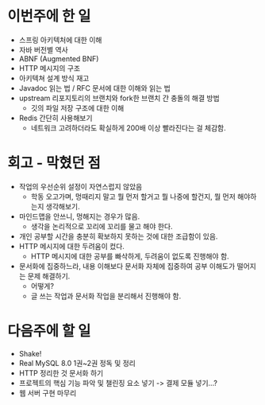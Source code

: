 # 이번주에 한 일
- 스프링 아키텍처에 대한 이해
- 자바 버전별 역사
- ABNF (Augmented BNF)
- HTTP 메시지의 구조
- 아키텍쳐 설계 방식 재고
- Javadoc 읽는 법 / RFC 문서에 대한 이해와 읽는 법
- upstream 리포지토리의 브랜치와 fork한 브랜치 간 충돌의 해결 방법
	- 깃의 파일 저장 구조에 대한 이해
- Redis 간단히 사용해보기
	- 네트워크 고려하더라도 확실하게 200배 이상 빨라진다는 걸 체감함.

# 회고 - 막혔던 점
- 작업의 우선순위 설정이 자연스럽지 않았음
	- 학동 오고가며, 멍때리지 말고 뭘 먼저 할거고 뭘 나중에 할건지, 뭘 먼저 해야하는지 생각해보기.
- 마인드맵을 안쓰니, 멍해지는 경우가 많음.
	- 생각을 논리적으로 꼬리에 꼬리를 물고 해야 한다.
- 개인 공부할 시간을 충분히 확보하지 못하는 것에 대한 조급함이 있음.
- HTTP 메시지에 대한 두려움이 컸다.
	- HTTP 메시지에 대한 공부를 빠삭하게, 두려움이 없도록 진행해야 함.
- 문서화에 집중하느라, 내용 이해보다 문서화 자체에 집중하여 공부 이해도가 떨어지는 문제 해결하기.
	- 어떻게?
	- 글 쓰는 작업과 문서화 작업을 분리해서 진행해야 함.

# 다음주에 할 일
- Shake!
- Real MySQL 8.0 1권~2권 정독 및 정리
- HTTP 정리한 것 문서화 하기
- 프로젝트의 핵심 기능 파악 및 챌린징 요소 넣기 -> 결제 모듈 넣기...?
- 웹 서버 구현 마무리